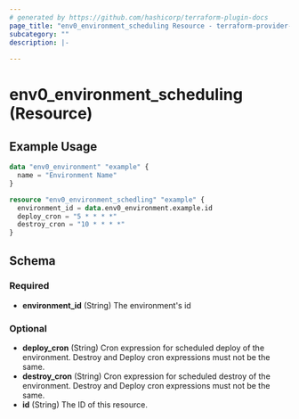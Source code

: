 ```yaml
---
# generated by https://github.com/hashicorp/terraform-plugin-docs
page_title: "env0_environment_scheduling Resource - terraform-provider-env0"
subcategory: ""
description: |-
  
---
```


# env0_environment_scheduling (Resource)



## Example Usage

```terraform
data "env0_environment" "example" {
  name = "Environment Name"
}

resource "env0_environment_schedling" "example" {
  environment_id = data.env0_environment.example.id
  deploy_cron = "5 * * * *"
  destroy_cron = "10 * * * *"
}
```

<!-- schema generated by tfplugindocs -->
## Schema

### Required

- **environment_id** (String) The environment's id

### Optional

- **deploy_cron** (String) Cron expression for scheduled deploy of the environment. Destroy and Deploy cron expressions must not be the same.
- **destroy_cron** (String) Cron expression for scheduled destroy of the environment. Destroy and Deploy cron expressions must not be the same.
- **id** (String) The ID of this resource.


